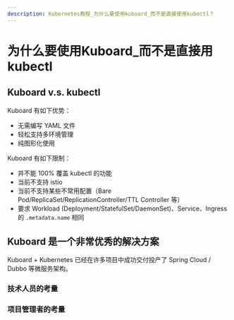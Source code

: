 ```yaml
---
description: Kubernetes教程_为什么要使用kuboard_而不是直接使用kubectl？
---
```


# 为什么要使用Kuboard_而不是直接用kubectl

<AdSenseTitle/>

## Kuboard v.s. kubectl

Kuboard 有如下优势：
* 无需编写 YAML 文件
* 轻松支持多环境管理
* 纯图形化使用

Kuboard 有如下限制：
* 并不能 100% 覆盖 kubectl 的功能
* 当前不支持 istio
* 当前不支持某些不常用配置（Bare Pod/ReplicaSet/ReplicationController/TTL Controller 等）
* 要求 Workload (Deployment/StatefulSet/DaemonSet)、Service、Ingress 的 `.metadata.name` 相同

## Kuboard 是一个非常优秀的解决方案

Kuboard + Kubernetes 已经在许多项目中成功交付投产了 Spring Cloud / Dubbo 等微服务架构。

### 技术人员的考量



### 项目管理者的考量
